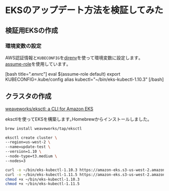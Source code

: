 # EKSのアップデート方法を検証してみた

## 検証用EKSの作成

### 環境変数の設定

AWS認証情報と```KUBECONFIG```を[direnv](https://dev.classmethod.jp/tool/direnv/)を使って環境変数に設定します｡  
[assume\-role](https://github.com/remind101/assume-role)を使用しています｡  

[bash title=".envrc"]
eval $(assume-role default)
export KUBECONFIG=.kube/config
alias kubectl="~/bin/eks-kubectl-1.10.3"
[/bash]

## クラスタの作成

[weaveworks/eksctl: a CLI for Amazon EKS](https://github.com/weaveworks/eksctl)	

eksctlを使ってEKSを構築します｡Homebrewからインストールしました｡  

```bash
brew install weaveworks/tap/eksctl
```


```bash
eksctl create cluster \
--region=us-west-2 \
--name=update-test \
--version=1.10 \
--node-type=t3.medium \
--nodes=3
```


```bash
curl -o ~/bin/eks-kubectl-1.10.3 https://amazon-eks.s3-us-west-2.amazonaws.com/1.10.3/2018-07-26/bin/darwin/amd64/kubectl
curl -o ~/bin/eks-kubectl-1.11.5 https://amazon-eks.s3-us-west-2.amazonaws.com/1.11.5/2018-12-06/bin/darwin/amd64/kubectl
chmod +x ~/bin/eks-kubectl-1.10.3
chmod +x ~/bin/eks-kubectl-1.11.5
```